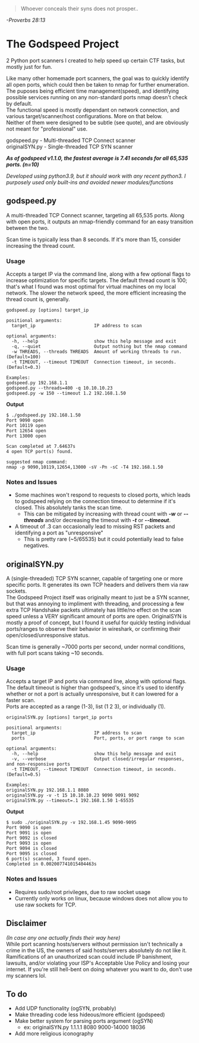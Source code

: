>Whoever conceals their syns does not prosper..<br/>

*-Proverbs 28:13*
# The Godspeed Project
2 Python port scanners I created to help speed up certain CTF tasks, but mostly just for fun.<br/>

Like many other homemade port scanners, the goal was to quickly identify all open ports, which could then be taken to nmap for further enumeration. The puposes being efficient time management(speed), and identifying possible services running on any non-standard ports nmap doesn't check by default.</br>
The functional speed is mostly dependant on network connection, and various target/scanner/host configurations. More on that below.<br/>
Neither of them were designed to be subtle (see quote), and are obviously not meant for "professional" use.<br/>

godspeed.py - Multi-threaded TCP Connect scanner<br/>
originalSYN.py - Single-threaded TCP SYN scanner<br/>

***As of godspeed v1.1.0, the fastest average is 7.41 seconds for all 65,535 ports. (n=10)<br/>***

*Developed using python3.9, but it should work with any recent python3. I purposely used only built-ins and avoided newer modules/functions*
## godspeed.py
A multi-threaded TCP Connect scanner, targeting all 65,535 ports. Along with open ports, it outputs an nmap-friendly command for an easy transition between the two.<br/>

Scan time is typically less than 8 seconds. If it's more than 15, consider increasing the thread count.
### Usage
Accepts a target IP via the command line, along with a few optional flags to increase optimization for specific targets. The default thread count is 100; that's what I found was most optimal for virtual machines on my local network. The slower the network speed, the more efficient increasing the thread count is, generally.
```
godspeed.py [options] target_ip

positional arguments:
  target_ip                      IP address to scan

optional arguments:
  -h, --help                     show this help message and exit
  -q, --quiet                    Output nothing but the nmap command
  -w THREADS, --threads THREADS  Amount of working threads to run. (Default=100)
  -t TIMEOUT, --timeout TIMEOUT  Connection timeout, in seconds. (Default=0.3)

Examples:
godspeed.py 192.168.1.1
godspeed.py --threads=400 -q 10.10.10.23
godspeed.py -w 150 --timeout 1.2 192.168.1.50
```
**Output**
```
$ ./godspeed.py 192.168.1.50
Port 9090 open
Port 10119 open
Port 12654 open
Port 13000 open

Scan completed at 7.64637s
4 open TCP port(s) found.

suggested nmap command:
nmap -p 9090,10119,12654,13000 -sV -Pn -sC -T4 192.168.1.50
```
### Notes and Issues
- Some machines won't respond to requests to closed ports, which leads to godspeed relying on the connection timeout to determine if it's closed. This absolutely tanks the scan time.
  - This can be mitigated by increasing with thread count with ***-w*** or ***--threads*** and/or decreasing the timeout with ***-t*** or ***--timeout***.
- A timeout of .3 can occasionally lead to missing RST packets and identifying a port as "unresponsive"
  - This is pretty rare (~5/65535) but it could potentially lead to false negatives.

## originalSYN.py
A (single-threaded) TCP SYN scanner, capable of targeting one or more specific ports. It generates its own TCP headers and delivers them via raw sockets.<br/> 
The Godspeed Project itself was originally meant to just be a SYN scanner, but that was annoying to impliment with threading, and processing a few extra TCP Handshake packets ultimately has little/no effect on the scan speed unless a VERY significant amount of ports are open. OriginalSYN is mostly a proof of concept, but I found it useful for quickly testing individual ports/ranges to observe their behavior in wireshark, or confirming their open/closed/unresponsive status.<br/>

Scan time is generally ~7000 ports per second, under normal conditions, with full port scans taking ~10 seconds.
### Usage
Accepts a target IP and ports via command line, along with optional flags. The default timeout is higher than godspeed's, since it's used to identify whether or not a port is actually unresponsive, but it can lowered for a faster scan.<br/> 
Ports are accepted as a range (1-3), list (1 2 3), or individually (1).
```
originalSYN.py [options] target_ip ports

positional arguments:
  target_ip                      IP address to scan
  ports                          Port, ports, or port range to scan

optional arguments:
  -h, --help                     show this help message and exit
  -v, --verbose                  Output closed/irregular responses, and non-responsive ports
  -t TIMEOUT, --timeout TIMEOUT  Connection timeout, in seconds. (Default=0.5)

Examples:
originalSYN.py 192.168.1.1 8080
originalSYN.py -v -t 15 10.10.10.23 9090 9091 9092
originalSYN.py --timeout=.1 192.168.1.50 1-65535
```
**Output**
```
$ sudo ./originalSYN.py -v 192.168.1.45 9090-9095
Port 9090 is open
Port 9091 is open
Port 9092 is closed
Port 9093 is open
Port 9094 is closed
Port 9095 is closed
6 port(s) scanned, 3 found open.
Completed in 0.002007741015404463s
```
### Notes and Issues
- Requires sudo/root privileges, due to raw socket usage
- Currently only works on linux, because windows does not allow you to use raw sockets for TCP. 
## Disclaimer
*(In case any one actually finds their way here)*<br/>
While port scanning hosts/servers without permission isn't technically a crime in the US, the owners of said hosts/servers absolutely do not like it. Ramifications of an unauthorized scan could include IP banishment, lawsuits, and/or violating your ISP's Acceptable Use Policy and losing your internet. If you're still hell-bent on doing whatever you want to do, don't use my scanners lol.
## To do
- Add UDP functionality (ogSYN, probably)
- Make threading code less hideous/more efficient (godspeed)
- Make better system for parsing ports argument (ogSYN)
  - ex: originalSYN.py 1.1.1.1 8080 9000-14000 18036
- Add more religious iconography
